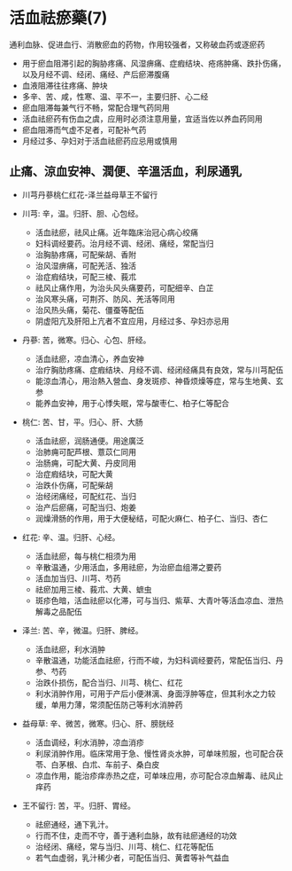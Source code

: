 # 活血祛瘀藥(7)
通利血脉、促进血行、消散瘀血的药物，作用较强者，又称破血药或逐瘀药
- 用于瘀血阻滞引起的胸胁疼痛、风湿痹痛、症瘕结块、疮疡肿痛、跌扑伤痛，以及月经不调、经闭、痛经、产后瘀滞腹痛
- 血液阻滞往往疼痛、肿块
- 多辛、苦、咸，性寒、温、平不一，主要归肝、心二经
- 瘀血阻滞每兼气行不畅，常配合理气药同用
- 活血祛瘀药有伤血之虞，应用时必须注意用量，宜适当佐以养血药同用
- 瘀血阻滞而气虚不足者，可配补气药
- 月经过多、孕妇对于活血祛瘀药应忌用或慎用

## 止痛、涼血安神、潤便、辛溫活血，利尿通乳
- 川芎丹蔘桃仁红花-泽兰益母草王不留行

- 川芎: 辛，温。归肝、胆、心包经。
  - 活血祛瘀，祛风止痛。近年臨床治冠心病心绞痛
  - 妇科调经要药。治月经不调、经闭、痛经，常配当归
  - 治胸胁疼痛，可配柴胡、香附
  - 治风湿痹痛，可配羌活、独活
  - 治症瘕结块，可配三棱、莪朮
  - 祛风止痛作用，为治头风头痛要药，可配细辛、白芷
  - 治风寒头痛，可荆芥、防风、羌活等同用
  - 治风热头痛，菊花、僵蚕等配伍
  - 阴虚阳亢及肝阳上亢者不宜应用，月经过多、孕妇亦忌用
- 丹蔘: 苦，微寒。归心、心包、肝经。
  - 活血祛瘀，凉血清心，养血安神
  - 治疗胸肋疼痛、症瘕结块、月经不调、经闭经痛具有良效，常与川芎配伍
  - 能涼血清心，用治熱入營血、身发斑疹、神昏烦燥等症，常与生地黄、玄参
  - 能养血安神，用于心悸失眠，常与酸枣仁、柏子仁等配合
- 桃仁: 苦、甘，平。归心、肝、大肠
  - 活血祛瘀，润肠通便。用途廣泛
  - 治肺痈可配芦根、薏苡仁同用
  - 治肠痈，可配大黄、丹皮同用
  - 治症瘕结块，可配大黄
  - 治跌仆伤痛，可配柴胡
  - 治经闭痛经，可配红花、当归
  - 治产后瘀痛，可配当归、炮姜
  - 润燥滑肠的作用，用于大便秘结，可配火麻仁、柏子仁、当归、杏仁
- 红花: 辛、温。归肝、心经。
  - 活血祛瘀，每与桃仁相须为用
  - 辛散温通，少用活血，多用祛瘀，为治瘀血组滞之要药
  - 活血加当归、川芎、芍药
  - 祛瘀加用三棱、莪朮、大黄、蟅虫
  - 斑疹色暗，活血祛瘀以化滞，可与当归、紫草、大青叶等活血凉血、泄热解毒之品配伍
- 泽兰: 苦、辛，微温。归肝、脾经。
  - 活血祛瘀，利水消肿
  - 辛散温通，功能活血祛瘀，行而不峻，为妇科调经要药，常配伍当归、丹参、芍药
  - 治跌仆损伤，配合当归、川芎、桃仁、红花
  - 利水消肿作用，可用于产后小便淋漓、身面浮肿等症，但其利水之力较缓，单用力薄，常须配伍防己等利水消肿药
- 益母草: 辛、微苦，微寒。归心、肝、膀胱经
  - 活血调经，利水消肿，凉血消疹
  - 利尿消肿作用。临床常用于急、慢性肾炎水肿，可单味煎服，也可配合茯苓、白茅根、白朮、车前子、桑白皮
  - 凉血作用，能治疹痒赤热之症，可单味应用，亦可配合凉血解毒、祛风止痒药
- 王不留行: 苦，平。归肝、胃经。
  - 祛瘀通经，通下乳汁。
  - 行而不住，走而不守，善于通利血脉，故有祛瘀通经的功效
  - 治经闭、痛经，常与当归、川芎、桃仁、红花等配伍
  - 若气血虚弱，乳汁稀少者，可配伍当归、黄耆等补气益血
